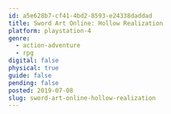 ```yaml
---
id: a5e628b7-cf41-4bd2-8593-e24338daddad
title: Sword Art Online: Hollow Realization
platform: playstation-4
genre:
  - action-adventure
  - rpg
digital: false
physical: true
guide: false
pending: false
posted: 2019-07-08
slug: sword-art-online-hollow-realization
---
```

